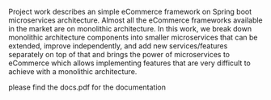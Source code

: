 Project work describes an simple eCommerce framework on Spring boot microservices
architecture. 
Almost all the eCommerce frameworks available in the market are on monolithic
architecture. In this work, we break down monolithic architecture components into smaller
microservices that can be extended, improve independently, and add new services/features
separately on top of that and brings the power of microservices to eCommerce which allows
implementing features that are very difficult to achieve with a monolithic architecture.

please find the  docs.pdf for the documentation

